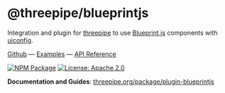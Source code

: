 # @threepipe/blueprintjs

Integration and plugin for [threepipe](https://threepipe.org/) to use [Blueprint.js](https://blueprintjs.com/) components with [uiconfig](https://github.com/repalash/uiconfig.js).

[Github](https://github.com/repalash/threepipe/tree/dev/plugins/blueprintjs) &mdash;
[Examples](https://threepipe.org/examples/?q=blueprint#blueprintjs-ui-plugin/) &mdash;
[API Reference](https://threepipe.org/docs/)

[![NPM Package](https://img.shields.io/npm/v/@threepipe/plugin-blueprintjs.svg)](https://www.npmjs.com/package/@threepipe/plugin-blueprintjs)
[![License: Apache 2.0](https://img.shields.io/badge/License-Apache%202.0-green.svg)](https://opensource.org/license/apache-2-0/)

**Documentation and Guides**: [threepipe.org/package/plugin-blueprintjs](https://threepipe.org/package/plugin-blueprintjs.html)
